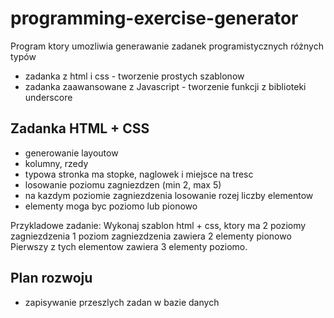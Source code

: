 # programming-exercise-generator
Program ktory umozliwia generawanie zadanek programistycznych różnych typów

* zadanka z html i css - tworzenie prostych szablonow
* zadanka zaawansowane z Javascript - tworzenie funkcji z biblioteki underscore



## Zadanka HTML + CSS

* generowanie layoutow
* kolumny, rzedy
* typowa stronka ma stopke, naglowek i miejsce na tresc
* losowanie poziomu zagniezdzen (min 2, max 5)
* na kazdym poziomie zagniezdzenia losowanie rozej liczby elementow
* elementy moga byc poziomo lub pionowo

Przykladowe zadanie:
Wykonaj szablon html + css, ktory ma 2 poziomy zagniezdzenia
1 poziom zagniezdzenia zawiera 2 elementy pionowo
Pierwszy z tych elementow zawiera 3 elementy poziomo.



## Plan rozwoju

* zapisywanie przeszlych zadan w bazie danych
